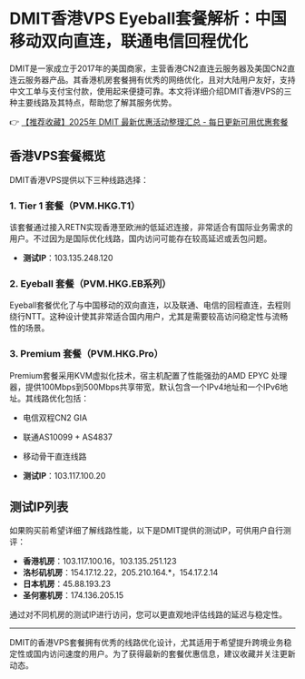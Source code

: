 # DMIT香港VPS Eyeball套餐解析：中国移动双向直连，联通电信回程优化

DMIT是一家成立于2017年的美国商家，主营香港CN2直连云服务器及美国CN2直连云服务器产品。其香港机房套餐拥有优秀的网络优化，且对大陆用户友好，支持中文工单与支付宝付款，使用起来便捷可靠。本文将详细介绍DMIT香港VPS的三种主要线路及其特点，帮助您了解其服务优势。

👉 [【推荐收藏】2025年 DMIT 最新优惠活动整理汇总 - 每日更新可用优惠套餐](https://bit.ly/dmit_coupon)

## 香港VPS套餐概览

DMIT香港VPS提供以下三种线路选择：

### 1. Tier 1 套餐（PVM.HKG.T1）
该套餐通过接入RETN实现香港至欧洲的低延迟连接，非常适合有国际业务需求的用户。不过因为是国际优化线路，国内访问可能存在较高延迟或丢包问题。

- **测试IP**：103.135.248.120

### 2. Eyeball 套餐（PVM.HKG.EB系列）
Eyeball套餐优化了与中国移动的双向直连，以及联通、电信的回程直连，去程则绕行NTT。这种设计使其非常适合国内用户，尤其是需要较高访问稳定性与流畅性的场景。

### 3. Premium 套餐（PVM.HKG.Pro）
Premium套餐采用KVM虚拟化技术，宿主机配置了性能强劲的AMD EPYC 处理器，提供100Mbps到500Mbps共享带宽，默认包含一个IPv4地址和一个IPv6地址。其线路优化包括：
- 电信双程CN2 GIA
- 联通AS10099 + AS4837
- 移动骨干直连线路

- **测试IP**：103.117.100.20

## 测试IP列表

如果购买前希望详细了解线路性能，以下是DMIT提供的测试IP，可供用户自行测评：

- **香港机房**：103.117.100.16，103.135.251.123
- **洛杉矶机房**：154.17.12.22，205.210.164.*，154.17.2.14
- **日本机房**：45.88.193.23
- **圣何塞机房**：174.136.205.15

通过对不同机房的测试IP进行访问，您可以更直观地评估线路的延迟与稳定性。

---

DMIT的香港VPS套餐拥有优秀的线路优化设计，尤其适用于希望提升跨境业务稳定性或国内访问速度的用户。为了获得最新的套餐优惠信息，建议收藏并关注更新动态。